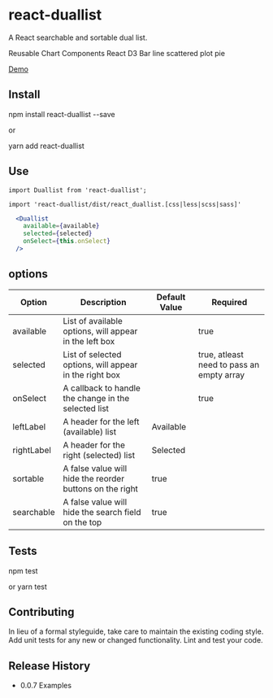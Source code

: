 react-duallist
=========
A React searchable and sortable dual list.

Reusable Chart Components React D3 Bar line scattered plot pie

[Demo](https://rawgit.com/jyotirmaybanerjee/react-duallist/master/example/examples.html)

## Install

  npm install react-duallist --save

  or

  yarn add react-duallist


## Use

  ```
  import Duallist from 'react-duallist';

  import 'react-duallist/dist/react_duallist.[css|less|scss|sass]'
  ```

  ```jsx
    <Duallist
      available={available}
      selected={selected}
      onSelect={this.onSelect}
    />
  ```

## options

| Option  | Description | Default Value | Required |
| ------------- | ------------- | ------------- | ------------- |
| available  | List of available options, will appear in the left box  |    | true  |
| selected  | List of selected options, will appear in the right box  |    | true, atleast need to pass an empty array  |
| onSelect  | A callback to handle the change in the selected list  |    | true  |
| leftLabel  | A header for the left (available) list  | Available  |    |
| rightLabel  | A header for the right (selected) list  | Selected  |    |
| sortable  | A false value will hide the reorder buttons on the right  | true  |    |
| searchable  | A false value will hide the search field on the top  | true  |    |


## Tests

  npm test

  or yarn test

## Contributing

In lieu of a formal styleguide, take care to maintain the existing coding style.
Add unit tests for any new or changed functionality. Lint and test your code.

## Release History

* 0.0.7 Examples
